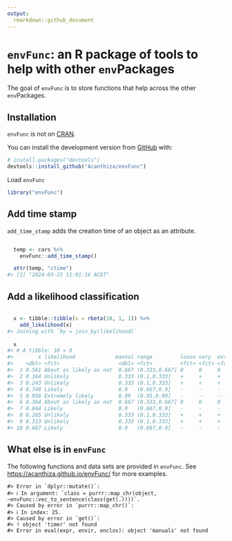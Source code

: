 ```yaml
---
output:
  rmarkdown::github_document
---
```


<!-- README.md is generated from README.Rmd. Please edit that file -->



# `envFunc`: an R package of tools to help with other `env`Packages

<!-- badges: start -->
<!-- badges: end -->

The goal of `envFunc` is to store functions that help across the other `env`Packages.

## Installation

`envFunc` is not on [CRAN](https://CRAN.R-project.org).

You can install the development version from [GitHub](https://github.com/) with:

``` r
# install.packages("devtools")
devtools::install_github("Acanthiza/envFunc")
```

Load `envFunc`


```r
library("envFunc")
```

## Add time stamp

`add_time_stamp` adds the creation time of an object as an attribute.


```r

  temp <- cars %>%
    envFunc::add_time_stamp()

  attr(temp, "ctime")
#> [1] "2024-03-25 11:01:16 ACDT"
```

## Add a likelihood classification


```r

  x <- tibble::tibble(x = rbeta(10, 1, 1)) %>%
    add_likelihood(x)
#> Joining with `by = join_by(likelihood)`
  
  x
#> # A tibble: 10 × 8
#>        x likelihood             maxVal range         loose very  extreme exceptional
#>    <dbl> <fct>                   <dbl> <fct>         <fct> <fct> <fct>   <fct>      
#>  1 0.561 About as likely as not  0.667 (0.333,0.667] 0     0     0       0          
#>  2 0.164 Unlikely                0.333 (0.1,0.333]   +     +     +       +          
#>  3 0.243 Unlikely                0.333 (0.1,0.333]   +     +     +       +          
#>  4 0.740 Likely                  0.9   (0.667,0.9]   -     -     -       -          
#>  5 0.958 Extremely likely        0.99  (0.95,0.99]   -     --    ---     ---        
#>  6 0.364 About as likely as not  0.667 (0.333,0.667] 0     0     0       0          
#>  7 0.844 Likely                  0.9   (0.667,0.9]   -     -     -       -          
#>  8 0.265 Unlikely                0.333 (0.1,0.333]   +     +     +       +          
#>  9 0.313 Unlikely                0.333 (0.1,0.333]   +     +     +       +          
#> 10 0.687 Likely                  0.9   (0.667,0.9]   -     -     -       -
```

## What else is in `envFunc`

The following functions and data sets are provided in `envFunc`. See https://acanthiza.github.io/envFunc/ for more examples.


```
#> Error in `dplyr::mutate()`:
#> ℹ In argument: `class = purrr::map_chr(object, ~envFunc::vec_to_sentence(class(get(.))))`.
#> Caused by error in `purrr::map_chr()`:
#> ℹ In index: 25.
#> Caused by error in `get()`:
#> ! object 'timer' not found
#> Error in eval(expr, envir, enclos): object 'manuals' not found
```




